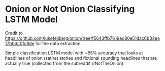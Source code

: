 # Onion or Not Onion Classifying LSTM Model

Credit to https://github.com/lukefeilberg/onion/tree/f5643ffb7619ec80e51dac6b32ea17bbdc0fc8de for the data extraction.

Simple classification LSTM model with ~85% accuracy that looks at headlines of onion (satire) stories and fictional sounding headlines that are actually true (collected from the subreddit r/NotTheOnion).
